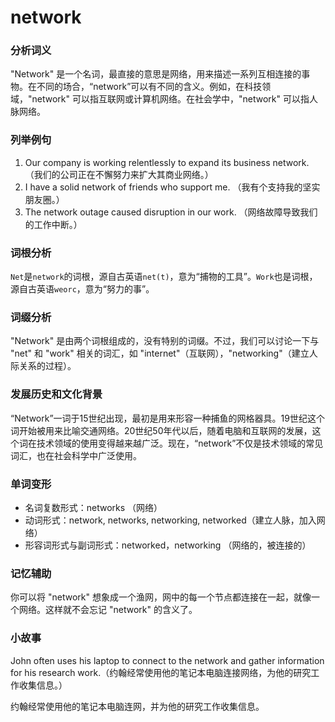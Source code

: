 # network

### 分析词义

  

"Network" 是一个名词，最直接的意思是网络，用来描述一系列互相连接的事物。在不同的场合，“network”可以有不同的含义。例如，在科技领域，"network" 可以指互联网或计算机网络。在社会学中，"network" 可以指人脉网络。

  

### 列举例句

  

1.  Our company is working relentlessly to expand its business network. （我们的公司正在不懈努力来扩大其商业网络。）
2.  I have a solid network of friends who support me. （我有个支持我的坚实朋友圈。）
3.  The network outage caused disruption in our work. （网络故障导致我们的工作中断。）

  

### 词根分析

  

`Net`是`network`的词根，源自古英语`net(t)`，意为“捕物的工具”。`Work`也是词根，源自古英语`weorc`，意为“努力的事”。

  

### 词缀分析

  

"Network" 是由两个词根组成的，没有特别的词缀。不过，我们可以讨论一下与 "net" 和 "work" 相关的词汇，如 "internet"（互联网），"networking"（建立人际关系的过程）。

  

### 发展历史和文化背景

  

“Network”一词于15世纪出现，最初是用来形容一种捕鱼的网格器具。19世纪这个词开始被用来比喻交通网络。20世纪50年代以后，随着电脑和互联网的发展，这个词在技术领域的使用变得越来越广泛。现在，“network”不仅是技术领域的常见词汇，也在社会科学中广泛使用。

  

### 单词变形

  

*   名词复数形式：networks （网络）
*   动词形式：network, networks, networking, networked（建立人脉，加入网络）
*   形容词形式与副词形式：networked，networking （网络的，被连接的）

  

### 记忆辅助

  

你可以将 "network" 想象成一个渔网，网中的每一个节点都连接在一起，就像一个网络。这样就不会忘记 "network" 的含义了。

  

### 小故事

  

John often uses his laptop to connect to the network and gather information for his research work.（约翰经常使用他的笔记本电脑连接网络，为他的研究工作收集信息。）

  

约翰经常使用他的笔记本电脑连网，并为他的研究工作收集信息。
